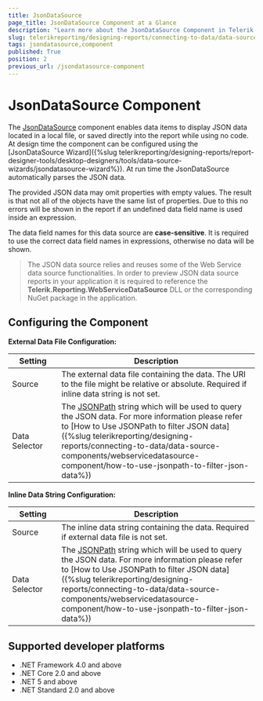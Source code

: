 ```yaml
---
title: JsonDataSource
page_title: JsonDataSource Component at a Glance
description: "Learn more about the JsonDataSource Component in Telerik Reporting, how you may configure the source of its data and its internal JSONPath filtering."
slug: telerikreporting/designing-reports/connecting-to-data/data-source-components/jsondatasource-component
tags: jsondatasource,component
published: True
position: 2
previous_url: /jsondatasource-component
---
```

<style>
table th:first-of-type {
	width: 20%;
}
table th:nth-of-type(2) {
	width: 80%;
}
</style>

# JsonDataSource Component

The [JsonDataSource](/api/Telerik.Reporting.JsonDataSource) component enables data items to display JSON data located in a local file, or saved directly into the report while using no code. At design time the component can be configured using the [JsonDataSource Wizard]({%slug telerikreporting/designing-reports/report-designer-tools/desktop-designers/tools/data-source-wizards/jsondatasource-wizard%}). At run time the JsonDataSource automatically parses the JSON data.

The provided JSON data may omit properties with empty values. The result is that not all of the objects have the same list of properties. Due to this no errors will be shown in the report if an undefined data field name is used inside an expression.

The data field names for this data source are __case-sensitive__. It is required to use the correct data field names in expressions, otherwise no data will be shown.

> The JSON data source relies and reuses some of the Web Service data source functionalities. In order to preview JSON data source reports in your application it is required to reference the __Telerik.Reporting.WebServiceDataSource__ DLL or the corresponding NuGet package in the application.

## Configuring the Component

__External Data File Configuration:__

| Setting | Description |
| ------ | ------ |
|Source|The external data file containing the data. The URI to the file might be relative or absolute. Required if inline data string is not set.|
|Data Selector|The [JSONPath](https://www.newtonsoft.com/json/help/html/QueryJsonSelectTokenJsonPath.htm) string which will be used to query the JSON data. For more information please refer to [How to Use JSONPath to filter JSON data]({%slug telerikreporting/designing-reports/connecting-to-data/data-source-components/webservicedatasource-component/how-to-use-jsonpath-to-filter-json-data%})|

__Inline Data String Configuration:__

| Setting | Description |
| ------ | ------ |
|Source|The inline data string containing the data. Required if external data file is not set.|
|Data Selector|The [JSONPath](https://www.newtonsoft.com/json/help/html/QueryJsonSelectTokenJsonPath.htm) string which will be used to query the JSON data. For more information please refer to [How to Use JSONPath to filter JSON data]({%slug telerikreporting/designing-reports/connecting-to-data/data-source-components/webservicedatasource-component/how-to-use-jsonpath-to-filter-json-data%})|

## Supported developer platforms

* .NET Framework 4.0 and above
* .NET Core 2.0 and above
* .NET 5 and above
* .NET Standard 2.0 and above
